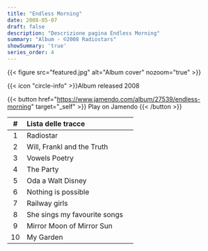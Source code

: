 ```yaml
---
title: "Endless Morning"
date: 2008-05-07
draft: false
description: "Descrizione pagina Endless Morning"
summary: "Album - ©2008 Radiostars"
showSummary: 'true'
series_order: 4
---
```

<!-- [{{< icon "jamendo" >}}](https://www.jamendo.com/album/27539/endless-morning "Jamendo") -->

<!-- Availabe on [Jamendo](https://www.jamendo.com/album/27539/endless-morning "Jamendo"), Spotify -->


{{< figure
    src="featured.jpg"
    alt="Album cover"
    nozoom="true"
    >}}
    
{{< icon "circle-info" >}}Album released 2008

{{< button href="https://www.jamendo.com/album/27539/endless-morning" target="_self" >}}
Play on Jamendo
{{< /button >}}



<!-- Aggiunto player spotify, ma Privacy Badger lo blocca -->
<!-- {{< spotify type="album" id="5vqILcEeCT0N1DeJBsLrGE" width="100%" height="250" >}} -->



| #     | Lista delle tracce                    |               |
| :---: | :---                                  | :---          |
| 1     | Radiostar                             |               |
| 2     | Will, Frankl and the Truth            |               |
| 3     | Vowels Poetry                         |               |
| 4     | The Party                             |               |
| 5     | Oda a Walt Disney                     |               |
| 6     | Nothing is possible                   |               |
| 7     | Railway girls                         |               |
| 8     | She sings my favourite songs          |               |
| 9     | Mirror Moon of Mirror Sun             |               |
| 10    | My Garden                             |               |
